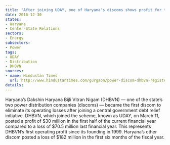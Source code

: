 ```yaml
---
title: "After joining UDAY, one of Haryana's discoms shows profit for the first time since 1999"
date: 2016-12-30
states:
- Haryana
- Center-State Relations
sectors:
- Energy
subsectors:
- Power
tags:
- UDAY
- Distribution
- DHBVN
sources:
- name: Hindustan Times
  url: http://www.hindustantimes.com/gurgaon/power-discom-dhbvn-registers-profit-for-first-time/story-1vMT9f8ZFAykCC8WGH5n6H.html
details:
---
```


Haryana’s Dakshin Haryana Bijli Vitran Nigam (DHBVN) — one of the state’s two power distribution companies (discoms) — became the first discom to eliminate its operating losses after joining a central government debt relief initiative. DHBVN, which joined the scheme, known as UDAY, on March 11, posted a profit of $30 million in the first half of the current financial year compared to a loss of $70.5 million last financial year. This represents DHBVN’s first operating profit since its founding in 1999. Haryana’s other discom posted a loss of $182 million in the first six months of the fiscal year.
